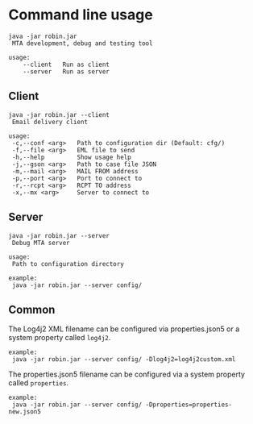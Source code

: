 Command line usage
==================

    java -jar robin.jar
     MTA development, debug and testing tool

    usage:
        --client   Run as client
        --server   Run as server

Client
------

    java -jar robin.jar --client
     Email delivery client

    usage:
     -c,--conf <arg>   Path to configuration dir (Default: cfg/)
     -f,--file <arg>   EML file to send
     -h,--help         Show usage help
     -j,--gson <arg>   Path to case file JSON
     -m,--mail <arg>   MAIL FROM address
     -p,--port <arg>   Port to connect to
     -r,--rcpt <arg>   RCPT TO address
     -x,--mx <arg>     Server to connect to

Server
------

    java -jar robin.jar --server
     Debug MTA server

    usage:
     Path to configuration directory

    example:
     java -jar robin.jar --server config/

Common
------

The Log4j2 XML filename can be configured via properties.json5 or a system property called `log4j2`.

    example:
     java -jar robin.jar --server config/ -Dlog4j2=log4j2custom.xml

The properties.json5 filename can be configured via a system property called `properties`.

    example:
     java -jar robin.jar --server config/ -Dproperties=properties-new.json5

